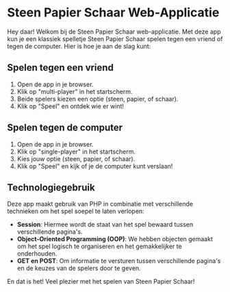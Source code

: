 # Steen Papier Schaar Web-Applicatie

Hey daar! Welkom bij de Steen Papier Schaar web-applicatie. Met deze app kun je een klassiek spelletje Steen Papier Schaar spelen tegen een vriend of tegen de computer. Hier is hoe je aan de slag kunt:

## Spelen tegen een vriend
1. Open de app in je browser.
2. Klik op "multi-player" in het startscherm.
3. Beide spelers kiezen een optie (steen, papier, of schaar).
4. Klik op "Speel" en ontdek wie er wint!

## Spelen tegen de computer
1. Open de app in je browser.
2. Klik op "single-player" in het startscherm.
3. Kies jouw optie (steen, papier, of schaar).
4. Klik op "Speel" en kijk of je de computer kunt verslaan!

## Technologiegebruik
Deze app maakt gebruik van PHP in combinatie met verschillende technieken om het spel soepel te laten verlopen:

- **Session**: Hiermee wordt de staat van het spel bewaard tussen verschillende pagina's.
- **Object-Oriented Programming (OOP)**: We hebben objecten gemaakt om het spel logisch te organiseren en het gemakkelijker te onderhouden.
- **GET en POST**: Om informatie te versturen tussen verschillende pagina's en de keuzes van de spelers door te geven.

En dat is het! Veel plezier met het spelen van Steen Papier Schaar!
